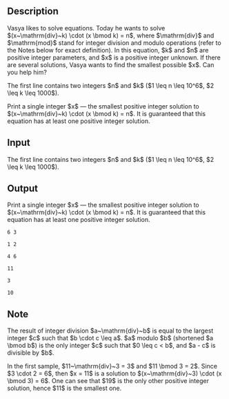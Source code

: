 ## Description

<div><p>Vasya likes to solve equations. Today he wants to solve $(x~\mathrm{div}~k) \cdot (x \bmod k) = n$, where $\mathrm{div}$ and $\mathrm{mod}$ stand for integer division and modulo operations (refer to the Notes below for exact definition). In this equation, $k$ and $n$ are positive integer parameters, and $x$ is a positive integer unknown. If there are several solutions, Vasya wants to find the smallest possible $x$. Can you help him?</p></div><div class="input-specification"><p>The first line contains two integers $n$ and $k$ ($1 \leq n \leq 10^6$, $2 \leq k \leq 1000$).</p></div><div class="output-specification"><p>Print a single integer $x$&nbsp;— the smallest positive integer solution to $(x~\mathrm{div}~k) \cdot (x \bmod k) = n$. It is guaranteed that this equation has at least one positive integer solution.</p></div>

## Input

<p>The first line contains two integers $n$ and $k$ ($1 \leq n \leq 10^6$, $2 \leq k \leq 1000$).</p>

## Output

<p>Print a single integer $x$&nbsp;— the smallest positive integer solution to $(x~\mathrm{div}~k) \cdot (x \bmod k) = n$. It is guaranteed that this equation has at least one positive integer solution.</p>





```input1
6 3
```




```input2
1 2
```




```input3
4 6
```




```output1
11
```




```output2
3
```




```output3
10
```



## Note

<p>The result of integer division $a~\mathrm{div}~b$ is equal to the largest integer $c$ such that $b \cdot c \leq a$. $a$ modulo $b$ (shortened $a \bmod b$) is the only integer $c$ such that $0 \leq c &lt; b$, and $a - c$ is divisible by $b$.</p><p>In the first sample, $11~\mathrm{div}~3 = 3$ and $11 \bmod 3 = 2$. Since $3 \cdot 2 = 6$, then $x = 11$ is a solution to $(x~\mathrm{div}~3) \cdot (x \bmod 3) = 6$. One can see that $19$ is the only other positive integer solution, hence $11$ is the smallest one.</p>
